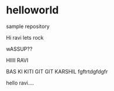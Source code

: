 # helloworld
sample repository

Hi ravi lets rock

wASSUP??

HIIII RAVI

BAS KI KITI GIT GIT KARSHIL
fgftrtdgfdgfr

hello ravi....

